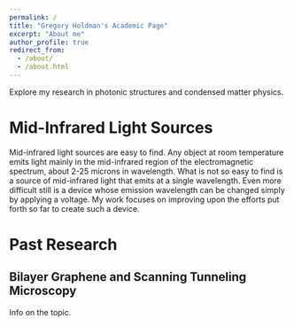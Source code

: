 ```yaml
---
permalink: /
title: "Gregory Holdman's Academic Page"
excerpt: "About me"
author_profile: true
redirect_from: 
  - /about/
  - /about.html
---
```


Explore my research in photonic structures and condensed matter physics.

Mid-Infrared Light Sources
======
Mid-infrared light sources are easy to find. Any object at room temperature emits light mainly in the mid-infrared region of the electromagnetic spectrum, about 2-25 microns in wavelength. What is not so easy to find is a source of mid-infrared light that emits at a single wavelength. Even more difficult still is a device whose emission wavelength can be changed simply by applying a voltage. My work focuses on improving upon the efforts put forth so far to create such a device.


Past Research
======

Bilayer Graphene and Scanning Tunneling Microscopy
------
Info on the topic.
